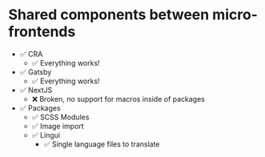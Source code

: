 # Shared components between micro-frontends

- ✅ CRA
  - ✅ Everything works!
- ✅ Gatsby
  - ✅ Everything works!
- ✅ NextJS
  - ❌ Broken, no support for macros inside of packages
- ✅ Packages
  - ✅ SCSS Modules
  - ✅ Image import
  - ✅ Lingui
    - ✅ Single language files to translate

